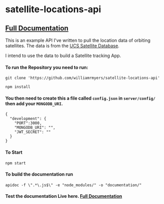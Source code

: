 # satellite-locations-api
## [Full Documentation](https://satellite-locations-api.herokuapp.com/documentation/)

This is an example API I've written to pull the location data of orbiting satellites. The data is from the [UCS Satellite Database](https://www.ucsusa.org/nuclear-weapons/space-weapons/satellite-database#.W4jFBH4naiA).

I intend to use the data to build a Satellite tracking App.

#### To run the Repository you need to run:
```
git clone 'https://github.com/williamrmyers/satellite-locations-api'

npm install
```

#### You then need to create this a file called `config.json` in `server/config/` then add your `MONGODB_URI`.
```
{
  "development": {
    "PORT":3000,
    "MONGODB_URI": "",
    "JWT_SECRET": ""
  }
}
```
#### To Start

```
npm start
```

#### To build the documentation run
```
apidoc -f \".*\.js$\" -e "node_modules/" -o "documentation/"
```

#### Test the documentation Live here. [Full Documentation](https://satellite-locations-api.herokuapp.com/documentation/) 
